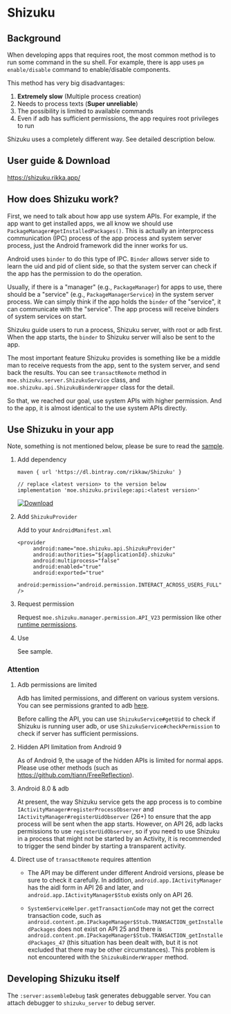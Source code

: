 # Shizuku

## Background

When developing apps that requires root, the most common method is to run some command in the su shell. For example, there is app uses `pm enable/disable` command to enable/disable components.

This method has very big disadvantages:

1. **Extremely slow** (Multiple process creation)
2. Needs to process texts (**Super unreliable**)
3. The possibility is limited to available commands
4. Even if adb has sufficient permissions, the app requires root privileges to run

Shizuku uses a completely different way. See detailed description below.

## User guide & Download

<https://shizuku.rikka.app/>

## How does Shizuku work?

First, we need to talk about how app use system APIs. For example, if the app want to get installed apps, we all know we should use `PackageManager#getInstalledPackages()`. This is actually an interprocess communication (IPC) process of the app process and system server process, just the Android framework did the inner works for us.

Android uses `binder` to do this type of IPC. `Binder` allows server side to learn the uid and pid of client side, so that the system server can check if the app has the permission to do the operation.

Usually, if there is a "manager" (e.g., `PackageManager`) for apps to use, there should be a "service" (e.g., `PackageManagerService`) in the system server process. We can simply think if the app holds the `binder` of the "service", it can communicate with the "service". The app process will receive binders of system services on start.

Shizuku guide users to run a process, Shizuku server, with root or adb first. When the app starts, the `binder` to Shizuku server will also be sent to the app.

The most important feature Shizuku provides is something like be a middle man to receive requests from the app, sent to the system server, and send back the results. You can see `transactRemote` method in `moe.shizuku.server.ShizukuService` class, and `moe.shizuku.api.ShizukuBinderWrapper` class for the detail.

So that, we reached our goal, use system APIs with higher permission. And to the app, it is almost identical to the use system APIs directly.

## Use Shizuku in your app

Note, something is not mentioned below, please be sure to read the [sample](https://github.com/RikkaApps/Shizuku/tree/master/sample).

1. Add dependency

   ```
   maven { url 'https://dl.bintray.com/rikkaw/Shizuku' }
   ```
   
   ```
   // replace <latest version> to the version below
   implementation 'moe.shizuku.privilege:api:<latest version>'
   ```

    [![Download](https://api.bintray.com/packages/rikkaw/Shizuku/api/images/download.svg)](https://bintray.com/rikkaw/Shizuku/api/_latestVersion)

   
2. Add `ShizukuProvider`

   Add to your `AndroidManifest.xml`

   ```
   <provider
        android:name="moe.shizuku.api.ShizukuProvider"
        android:authorities="${applicationId}.shizuku"
        android:multiprocess="false"
        android:enabled="true"
        android:exported="true"
        android:permission="android.permission.INTERACT_ACROSS_USERS_FULL" />
   ```

3. Request permission

   Request `moe.shizuku.manager.permission.API_V23` permission like other [runtime permissions](https://developer.android.com/distribute/best-practices/develop/runtime-permissions).

4. Use

   See sample.

### Attention

1. Adb permissions are limited

   Adb has limited permissions, and different on various system versions. You can see permissions granted to adb [here](https://github.com/aosp-mirror/platform_frameworks_base/blob/master/packages/Shell/AndroidManifest.xml).
   
   Before calling the API, you can use `ShizukuService#getUid` to check if Shizuku is running user adb, or use `ShizukuService#checkPermission` to check if server has sufficient permissions.

2. Hidden API limitation from Android 9

   As of Android 9, the usage of the hidden APIs is limited for normal apps. Please use other methods (such as <https://github.com/tiann/FreeReflection>).

3. Android 8.0 & adb

   At present, the way Shizuku service gets the app process is to combine `IActivityManager#registerProcessObserver` and `IActivityManager#registerUidObserver` (26+) to ensure that the app process will be sent when the app starts. However, on API 26, adb lacks permissions to use `registerUidObserver`, so if you need to use Shizuku in a process that might not be started by an Activity, it is recommended to trigger the send binder by starting a transparent activity.
   
4. Direct use of `transactRemote` requires attention

   * The API may be different under different Android versions, please be sure to check it carefully. In addition, `android.app.IActivityManager` has the aidl form in API 26 and later, and `android.app.IActivityManager$Stub` exists only on API 26.

   * `SystemServiceHelper.getTransactionCode` may not get the correct transaction code, such as `android.content.pm.IPackageManager$Stub.TRANSACTION_getInstalledPackages` does not exist on API 25 and there is `android.content.pm.IPackageManager$Stub.TRANSACTION_getInstalledPackages_47` (this situation has been dealt with, but it is not excluded that there may be other circumstances). This problem is not encountered with the `ShizukuBinderWrapper` method.

## Developing Shizuku itself

The `:server:assembleDebug` task generates debuggable server. You can attach debugger to `shizuku_server` to debug server.